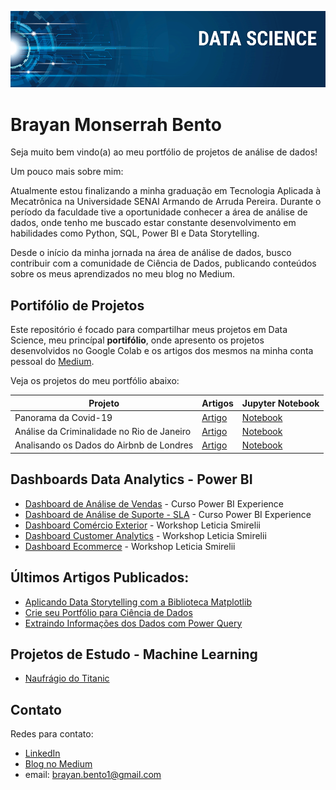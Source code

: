 ![Banner DS](https://github.com/brayannmb/portfolio_data_science/blob/main/banner.png?raw=true)

# **Brayan Monserrah Bento**
 Seja muito bem vindo(a) ao meu portfólio de projetos de análise de dados!
 
Um pouco mais sobre mim:

Atualmente estou finalizando a minha graduação em Tecnologia Aplicada à Mecatrônica na Universidade SENAI Armando de Arruda Pereira. Durante o período da faculdade tive a oportunidade conhecer a área de análise de dados, onde tenho me buscado estar constante desenvolvimento em habilidades como Python, SQL, Power BI e Data Storytelling.

Desde o início da minha jornada na área de análise de dados, busco contribuir com a comunidade de Ciência de Dados, publicando conteúdos sobre os meus aprendizados no meu blog no Medium.


## **Portifólio de Projetos**

Este repositório é focado para compartilhar meus projetos em Data Science, meu princípal **portifólio**, onde apresento os projetos desenvolvidos no Google Colab e os artigos dos mesmos na minha conta pessoal do [Medium](https://brayan-monserrah.medium.com/).

Veja os projetos do meu portfólio abaixo:

Projeto | Artigos | Jupyter Notebook
---|---|---|
Panorama da Covid-19 | [Artigo](https://bit.ly/3fbhIi2) | [Notebook](https://github.com/brayannmb/projeto_analise_covid19/blob/main/analise_covid.ipynb) 
Análise da Criminalidade no Rio de Janeiro | [Artigo](https://bit.ly/39zOXIk) | [Notebook](https://github.com/brayannmb/projeto_analise_criminalidade/blob/main/projeto_criminalidade_rio_janeiro.ipynb)
Analisando os Dados do Airbnb de Londres |[Artigo](https://bit.ly/3r91Fnk) | [Notebook](https://github.com/brayannmb/projeto_airbnb/blob/main/Analisando_os_Dados_do_Airbnb_Londres.ipynb)

## **Dashboards Data Analytics - Power BI**

* [Dashboard de Análise de Vendas](https://bit.ly/3qZVyFv) - Curso Power BI Experience
* [Dashboard de Análise de Suporte - SLA](https://bit.ly/339GHP6) - Curso Power BI Experience
* [Dashboard Comércio Exterior](https://bit.ly/3BXoBLW) - Workshop Leticia Smirelii
* [Dashboard Customer Analytics](https://bit.ly/3wC5plK) - Workshop Leticia Smirelii
* [Dashboard Ecommerce](https://bit.ly/3CpNArt) - Workshop Leticia Smirelii

## **Últimos Artigos Publicados:**

* [Aplicando Data Storytelling com a Biblioteca Matplotlib](https://medium.com/data-hackers/aplicando-data-storytelling-com-a-biblioteca-matplotlib-1a495ac69f37)
* [Crie seu Portfólio para Ciência de Dados](https://medium.com/data-hackers/crie-o-seu-portf%C3%B3lio-para-data-science-8e6525051cb8)
* [Extraindo Informações dos Dados com Power Query](https://brayan-monserrah.medium.com/extraindo-informa%C3%A7%C3%B5es-dos-dados-no-power-query-42918569531a)

## **Projetos de Estudo - Machine Learning**

* [Naufrágio do Titanic](https://github.com/brayannmb/projeto_titanic/blob/main/projeto_titanic.ipynb)

## **Contato**
Redes para contato:

* [LinkedIn](https://linkedin.com/in/brayan-bento)
* [Blog no Medium](https://brayan-monserrah.medium.com/) 
* email: brayan.bento1@gmail.com
